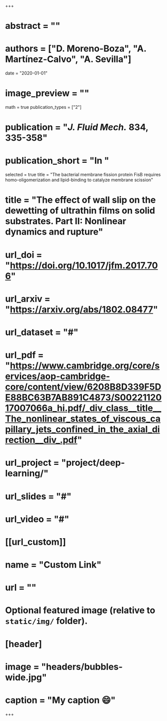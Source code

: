 +++

# abstract = ""
# authors = ["D. Moreno-Boza", "**A. Martínez-Calvo**",  "A. Sevilla"]
date = "2020-01-01"
# image_preview = ""
math = true
publication_types = ["2"]
# publication = "_J. Fluid Mech._ **834**, 335-358"
# publication_short = "In "
selected = true
title = "The bacterial membrane fission protein FisB requires homo-oligomerization and lipid-binding to catalyze membrane scission"
# title = "The effect of wall slip on the dewetting of ultrathin films on solid substrates. Part II: Nonlinear dynamics and rupture"
# url_doi = "https://doi.org/10.1017/jfm.2017.706"
# url_arxiv = "https://arxiv.org/abs/1802.08477"
# url_dataset = "#"
# url_pdf = "https://www.cambridge.org/core/services/aop-cambridge-core/content/view/6208B8D339F5DE88BC63B7AB891C4873/S0022112017007066a_hi.pdf/_div_class__title__The_nonlinear_states_of_viscous_capillary_jets_confined_in_the_axial_direction__div_.pdf"
# url_project = "project/deep-learning/"
# url_slides = "#"
# url_video = "#"

# [[url_custom]]
 # name = "Custom Link"
 # url = ""

# Optional featured image (relative to `static/img/` folder).
# [header]
# image = "headers/bubbles-wide.jpg"
# caption = "My caption :smile:"

+++
